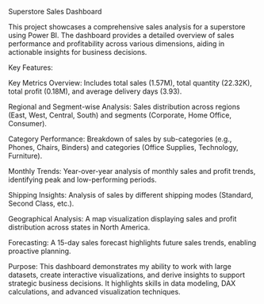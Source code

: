 Superstore Sales Dashboard

This project showcases a comprehensive sales analysis for a superstore using Power BI. The dashboard provides a detailed overview of sales performance and profitability across various dimensions, aiding in actionable insights for business decisions.

Key Features:

Key Metrics Overview:
Includes total sales (1.57M), total quantity (22.32K), total profit (0.18M), and average delivery days (3.93).

Regional and Segment-wise Analysis:
Sales distribution across regions (East, West, Central, South) and segments (Corporate, Home Office, Consumer).

Category Performance:
Breakdown of sales by sub-categories (e.g., Phones, Chairs, Binders) and categories (Office Supplies, Technology, Furniture).

Monthly Trends:
Year-over-year analysis of monthly sales and profit trends, identifying peak and low-performing periods.

Shipping Insights:
Analysis of sales by different shipping modes (Standard, Second Class, etc.).

Geographical Analysis:
A map visualization displaying sales and profit distribution across states in North America.

Forecasting:
A 15-day sales forecast highlights future sales trends, enabling proactive planning.

Purpose:
This dashboard demonstrates my ability to work with large datasets, create interactive visualizations, and derive insights to support strategic business decisions. It highlights skills in data modeling, DAX calculations, and advanced visualization techniques.
